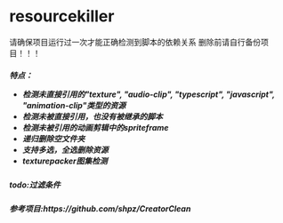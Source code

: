 # resourcekiller
请确保项目运行过一次才能正确检测到脚本的依赖关系
删除前请自行备份项目！！！
<h5>特点：
<ul>
<li>检测未直接引用的"texture", "audio-clip", "typescript", "javascript", "animation-clip"类型的资源
<li>检测未被直接引用，也没有被继承的脚本
<li>检测未被引用的动画剪辑中的spriteframe
<li>递归删除空文件夹
<li>支持多选，全选删除资源
<li>texturepacker图集检测
</ul>

<h5>todo:过滤条件
<h5>参考项目:https://github.com/shpz/CreatorClean